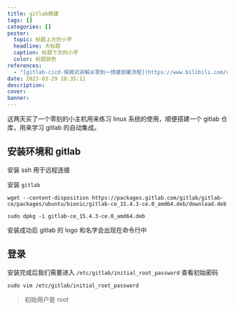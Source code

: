 ```yaml
---
title: gitlab搭建
tags: []
categories: []
poster:
  topic: 标题上方的小字
  headline: 大标题
  caption: 标题下方的小字
  color: 标题颜色
references:
  - "[gitlab-cicd-保姆式讲解从零到一搭建部署流程](https://www.bilibili.com/video/BV1YP411N7sT?p=2&vd_source=6e32730b05dc719c9f21598867bef69d)"
date: 2023-03-29 18:35:11
description:
cover:
banner:
---
```


这两天买了一个零刻的小主机用来练习 linux 系统的使用，顺便搭建一个 gitlab 仓库，用来学习 gitlab 的自动集成。

<!-- more -->

## 安装环境和 gitlab

安装 ssh 用于远程连接

安装 `gitlab`

```shell
wget --content-disposition https://packages.gitlab.com/gitlab/gitlab-ce/packages/ubuntu/bionic/gitlab-ce_15.4.3-ce.0_amd64.deb/download.deb
​
sudo dpkg -i gitlab-ce_15.4.3-ce.0_amd64.deb
```

安装成功后 gitlab 的 logo 和名字会出现在命令行中

## 登录

安装完成后我们需要进入 `/etc/gitlab/initial_root_password` 查看初始密码

```shell
sudo vim /etc/gitlab/initial_root_password
```

> 初始用户是 root

